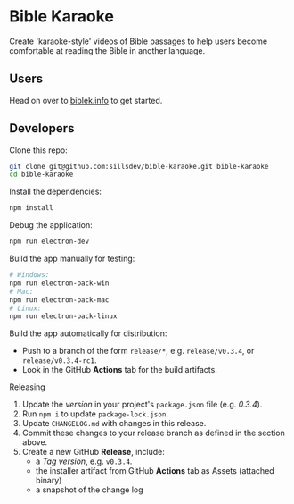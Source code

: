# Bible Karaoke

Create 'karaoke-style' videos of Bible passages to help users become comfortable at reading the Bible in another language.

## Users

Head on over to [biblek.info](http://biblek.info) to get started.

## Developers

Clone this repo:
```sh
git clone git@github.com:sillsdev/bible-karaoke.git bible-karaoke
cd bible-karaoke
```

Install the dependencies:
```sh
npm install
```

Debug the application:
```sh
npm run electron-dev
```

Build the app manually for testing:
```sh
# Windows:
npm run electron-pack-win
# Mac:
npm run electron-pack-mac
# Linux:
npm run electron-pack-linux
```

Build the app automatically for distribution:
* Push to a branch of the form `release/*`, e.g. `release/v0.3.4`, or `release/v0.3.4-rc1`.
* Look in the GitHub **Actions** tab for the build artifacts.

Releasing
1. Update the *version* in your project's `package.json` file (e.g. *0.3.4*).
2. Run `npm i` to update `package-lock.json`.
3. Update `CHANGELOG.md` with changes in this release.
4. Commit these changes to your release branch as defined in the section above.
5. Create a new GitHub **Release**, include:
    * a *Tag version*, e.g. `v0.3.4`.
    * the installer artifact from GitHub **Actions** tab as Assets (attached binary)
    * a snapshot of the change log
